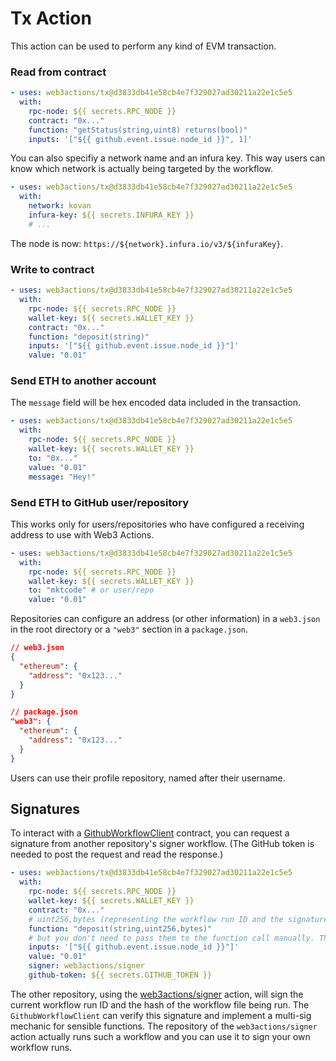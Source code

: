# Tx Action

This action can be used to perform any kind of EVM transaction.

### Read from contract

```yaml
- uses: web3actions/tx@d3833db41e58cb4e7f329027ad30211a22e1c5e5
  with:
    rpc-node: ${{ secrets.RPC_NODE }}
    contract: "0x..."
    function: "getStatus(string,uint8) returns(bool)"
    inputs: '["${{ github.event.issue.node_id }}", 1]'
```

You can also specifiy a network name and an infura key. This way users can know which network is actually being targeted by the workflow.

```yaml
- uses: web3actions/tx@d3833db41e58cb4e7f329027ad30211a22e1c5e5
  with:
    network: kovan
    infura-key: ${{ secrets.INFURA_KEY }}
    # ...
```

The node is now: `https://${network}.infura.io/v3/${infuraKey}`.

### Write to contract

```yaml
- uses: web3actions/tx@d3833db41e58cb4e7f329027ad30211a22e1c5e5
  with:
    rpc-node: ${{ secrets.RPC_NODE }}
    wallet-key: ${{ secrets.WALLET_KEY }}
    contract: "0x..."
    function: "deposit(string)"
    inputs: '["${{ github.event.issue.node_id }}"]'
    value: "0.01"
```

### Send ETH to another account

The `message` field will be hex encoded data included in the transaction.

```yaml
- uses: web3actions/tx@d3833db41e58cb4e7f329027ad30211a22e1c5e5
  with:
    rpc-node: ${{ secrets.RPC_NODE }}
    wallet-key: ${{ secrets.WALLET_KEY }}
    to: "0x..."
    value: "0.01"
    message: "Hey!"
```

### Send ETH to GitHub user/repository

This works only for users/repositories who have configured a receiving address to use with Web3 Actions.

```yaml
- uses: web3actions/tx@d3833db41e58cb4e7f329027ad30211a22e1c5e5
  with:
    rpc-node: ${{ secrets.RPC_NODE }}
    wallet-key: ${{ secrets.WALLET_KEY }}
    to: "mktcode" # or user/repo
    value: "0.01"
```

Repositories can configure an address (or other information) in a `web3.json` in the root directory or a `"web3"` section in a `package.json`.

```json
// web3.json
{
  "ethereum": {
    "address": "0x123..."
  }
}
```

```json
// package.json
"web3": {
  "ethereum": {
    "address": "0x123..."
  }
}
```

Users can use their profile repository, named after their username.

## Signatures

To interact with a [GithubWorkflowClient](https://github.com/web3actions/contracts/blob/main/src/GithubWorkflowClient.sol) contract, you can request a signature from another repository's signer workflow. (The GitHub token is needed to post the request and read the response.)

```yaml
- uses: web3actions/tx@d3833db41e58cb4e7f329027ad30211a22e1c5e5
  with:
    rpc-node: ${{ secrets.RPC_NODE }}
    wallet-key: ${{ secrets.WALLET_KEY }}
    contract: "0x..."
    # uint256,bytes (representing the workflow run ID and the signature) must be the last two parameters
    function: "deposit(string,uint256,bytes)"
    # but you don't need to pass them to the function call manually. The tx action will do that automatically.
    inputs: '["${{ github.event.issue.node_id }}"]'
    value: "0.01"
    signer: web3actions/signer
    github-token: ${{ secrets.GITHUB_TOKEN }}
```

The other repository, using the [web3actions/signer](https://github.com/web3actions/signer) action, will sign the current workflow run ID and the hash of the workflow file being run. The `GithubWorkflowClient` can verify this signature and implement a multi-sig mechanic for sensible functions. The repository of the `web3actions/signer` action actually runs such a workflow and you can use it to sign your own workflow runs.
